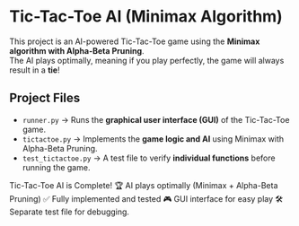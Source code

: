 # Tic-Tac-Toe AI (Minimax Algorithm)

This project is an AI-powered Tic-Tac-Toe game using the **Minimax algorithm with Alpha-Beta Pruning**.  
The AI plays optimally, meaning if you play perfectly, the game will always result in a **tie**!   

## **Project Files**
- `runner.py` → Runs the **graphical user interface (GUI)** of the Tic-Tac-Toe game.
- `tictactoe.py` → Implements the **game logic and AI** using Minimax with Alpha-Beta Pruning.
- `test_tictactoe.py` → A test file to verify **individual functions** before running the game.

Tic-Tac-Toe AI is Complete!
🏆 AI plays optimally (Minimax + Alpha-Beta Pruning)
✅ Fully implemented and tested
🎮 GUI interface for easy play
🛠️ Separate test file for debugging.

